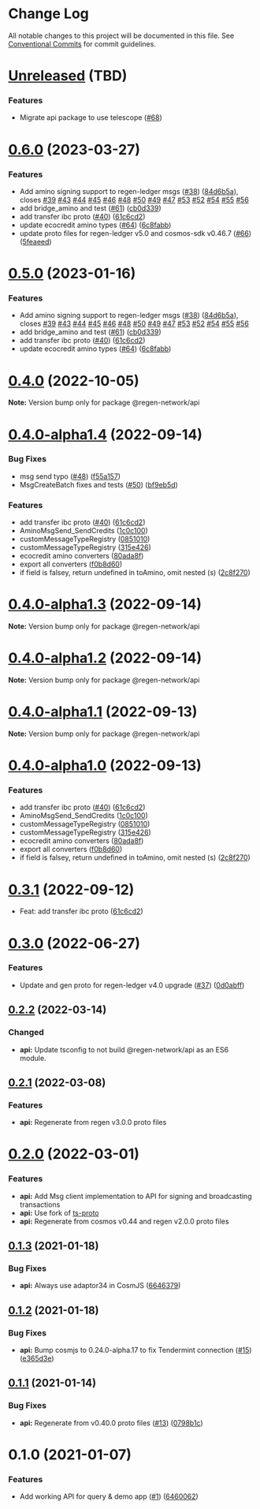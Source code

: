 # Change Log

All notable changes to this project will be documented in this file.
See [Conventional Commits](https://conventionalcommits.org) for commit guidelines.

# [Unreleased](https://github.com/RegenNetwork/regen-js/compare/v0.6.0...main) (TBD)

### Features

* Migrate api package to use telescope ([#68](https://github.com/RegenNetwork/regen-js/issues/68))

# [0.6.0](https://github.com/RegenNetwork/regen-js/compare/v0.3.0...v0.6.0) (2023-03-27)

### Features

* Add amino signing support to regen-ledger msgs ([#38](https://github.com/RegenNetwork/regen-js/issues/38)) ([84d6b5a](https://github.com/RegenNetwork/regen-js/commit/84d6b5a7b344f893d80ba54b99067677cfdb36ef)), closes [#39](https://github.com/RegenNetwork/regen-js/issues/39) [#43](https://github.com/RegenNetwork/regen-js/issues/43) [#44](https://github.com/RegenNetwork/regen-js/issues/44) [#45](https://github.com/RegenNetwork/regen-js/issues/45) [#46](https://github.com/RegenNetwork/regen-js/issues/46) [#48](https://github.com/RegenNetwork/regen-js/issues/48) [#50](https://github.com/RegenNetwork/regen-js/issues/50) [#49](https://github.com/RegenNetwork/regen-js/issues/49) [#47](https://github.com/RegenNetwork/regen-js/issues/47) [#53](https://github.com/RegenNetwork/regen-js/issues/53) [#52](https://github.com/RegenNetwork/regen-js/issues/52) [#54](https://github.com/RegenNetwork/regen-js/issues/54) [#55](https://github.com/RegenNetwork/regen-js/issues/55) [#56](https://github.com/RegenNetwork/regen-js/issues/56)
* add bridge_amino and test ([#61](https://github.com/RegenNetwork/regen-js/issues/61)) ([cb0d339](https://github.com/RegenNetwork/regen-js/commit/cb0d33904c12b61a06def9aa85a56c96a633743e))
* add transfer ibc proto ([#40](https://github.com/RegenNetwork/regen-js/issues/40)) ([61c6cd2](https://github.com/RegenNetwork/regen-js/commit/61c6cd2d4b3903da8bbb5d771dd815bdeb1c1000))
* update ecocredit amino types ([#64](https://github.com/RegenNetwork/regen-js/issues/64)) ([6c8fabb](https://github.com/RegenNetwork/regen-js/commit/6c8fabb8c24c977446f879b861c8e338d4b58b60))
* update proto files for regen-ledger v5.0 and cosmos-sdk v0.46.7 ([#66](https://github.com/RegenNetwork/regen-js/issues/66)) ([5feaeed](https://github.com/RegenNetwork/regen-js/commit/5feaeeda4f32eb3379f0b5c1b2dc7557c2e08b46))

# [0.5.0](https://github.com/RegenNetwork/regen-js/compare/v0.3.0...v0.5.0) (2023-01-16)

### Features

* Add amino signing support to regen-ledger msgs ([#38](https://github.com/RegenNetwork/regen-js/issues/38)) ([84d6b5a](https://github.com/RegenNetwork/regen-js/commit/84d6b5a7b344f893d80ba54b99067677cfdb36ef)), closes [#39](https://github.com/RegenNetwork/regen-js/issues/39) [#43](https://github.com/RegenNetwork/regen-js/issues/43) [#44](https://github.com/RegenNetwork/regen-js/issues/44) [#45](https://github.com/RegenNetwork/regen-js/issues/45) [#46](https://github.com/RegenNetwork/regen-js/issues/46) [#48](https://github.com/RegenNetwork/regen-js/issues/48) [#50](https://github.com/RegenNetwork/regen-js/issues/50) [#49](https://github.com/RegenNetwork/regen-js/issues/49) [#47](https://github.com/RegenNetwork/regen-js/issues/47) [#53](https://github.com/RegenNetwork/regen-js/issues/53) [#52](https://github.com/RegenNetwork/regen-js/issues/52) [#54](https://github.com/RegenNetwork/regen-js/issues/54) [#55](https://github.com/RegenNetwork/regen-js/issues/55) [#56](https://github.com/RegenNetwork/regen-js/issues/56)
* add bridge_amino and test ([#61](https://github.com/RegenNetwork/regen-js/issues/61)) ([cb0d339](https://github.com/RegenNetwork/regen-js/commit/cb0d33904c12b61a06def9aa85a56c96a633743e))
* add transfer ibc proto ([#40](https://github.com/RegenNetwork/regen-js/issues/40)) ([61c6cd2](https://github.com/RegenNetwork/regen-js/commit/61c6cd2d4b3903da8bbb5d771dd815bdeb1c1000))
* update ecocredit amino types ([#64](https://github.com/RegenNetwork/regen-js/issues/64)) ([6c8fabb](https://github.com/RegenNetwork/regen-js/commit/6c8fabb8c24c977446f879b861c8e338d4b58b60))

# [0.4.0](https://github.com/RegenNetwork/regen-js/compare/v0.4.0-alpha1.5...v0.4.0) (2022-10-05)

**Note:** Version bump only for package @regen-network/api

# [0.4.0-alpha1.4](https://github.com/RegenNetwork/regen-js/compare/v0.3.0...v0.4.0-alpha1.4) (2022-09-14)

### Bug Fixes

* msg send typo ([#48](https://github.com/RegenNetwork/regen-js/issues/48)) ([f55a157](https://github.com/RegenNetwork/regen-js/commit/f55a1576337934afb4042db7c81761e031923fe4))
* MsgCreateBatch fixes and tests ([#50](https://github.com/RegenNetwork/regen-js/issues/50)) ([bf9eb5d](https://github.com/RegenNetwork/regen-js/commit/bf9eb5dbbe68aaffb60349ff86769d872ecb04d0))

### Features

* add transfer ibc proto ([#40](https://github.com/RegenNetwork/regen-js/issues/40)) ([61c6cd2](https://github.com/RegenNetwork/regen-js/commit/61c6cd2d4b3903da8bbb5d771dd815bdeb1c1000))
* AminoMsgSend_SendCredits ([1c0c100](https://github.com/RegenNetwork/regen-js/commit/1c0c100f580b306dd129b8c020535bae4de1bbd7))
* customMessageTypeRegistry ([0851010](https://github.com/RegenNetwork/regen-js/commit/085101084fce458c0ed41d6d780b164f3cd529cd))
* customMessageTypeRegistry ([315e426](https://github.com/RegenNetwork/regen-js/commit/315e426cbb9d754b30686675d75291b30df04108))
* ecocredit amino converters ([80ada8f](https://github.com/RegenNetwork/regen-js/commit/80ada8f735699fe377979d6a78f66982f9291272))
* export all converters ([f0b8d60](https://github.com/RegenNetwork/regen-js/commit/f0b8d608e6c6d62ebea94be27bc52eedf51c25ec))
* if field is falsey, return undefined in toAmino, omit nested (s) ([2c8f270](https://github.com/RegenNetwork/regen-js/commit/2c8f270a54ea171a28ae5d85b66372898d16ea3a))

# [0.4.0-alpha1.3](https://github.com/RegenNetwork/regen-js/compare/v0.4.0-alpha1.2...v0.4.0-alpha1.3) (2022-09-14)

**Note:** Version bump only for package @regen-network/api

# [0.4.0-alpha1.2](https://github.com/RegenNetwork/regen-js/compare/v0.4.0-alpha1.1...v0.4.0-alpha1.2) (2022-09-14)

**Note:** Version bump only for package @regen-network/api

# [0.4.0-alpha1.1](https://github.com/RegenNetwork/regen-js/compare/v0.4.0-alpha1.0...v0.4.0-alpha1.1) (2022-09-13)

**Note:** Version bump only for package @regen-network/api

# [0.4.0-alpha1.0](https://github.com/RegenNetwork/regen-js/compare/v0.3.0...v0.4.0-alpha1.0) (2022-09-13)

### Features

* add transfer ibc proto ([#40](https://github.com/RegenNetwork/regen-js/issues/40)) ([61c6cd2](https://github.com/RegenNetwork/regen-js/commit/61c6cd2d4b3903da8bbb5d771dd815bdeb1c1000))
* AminoMsgSend_SendCredits ([1c0c100](https://github.com/RegenNetwork/regen-js/commit/1c0c100f580b306dd129b8c020535bae4de1bbd7))
* customMessageTypeRegistry ([0851010](https://github.com/RegenNetwork/regen-js/commit/085101084fce458c0ed41d6d780b164f3cd529cd))
* customMessageTypeRegistry ([315e426](https://github.com/RegenNetwork/regen-js/commit/315e426cbb9d754b30686675d75291b30df04108))
* ecocredit amino converters ([80ada8f](https://github.com/RegenNetwork/regen-js/commit/80ada8f735699fe377979d6a78f66982f9291272))
* export all converters ([f0b8d60](https://github.com/RegenNetwork/regen-js/commit/f0b8d608e6c6d62ebea94be27bc52eedf51c25ec))
* if field is falsey, return undefined in toAmino, omit nested (s) ([2c8f270](https://github.com/RegenNetwork/regen-js/commit/2c8f270a54ea171a28ae5d85b66372898d16ea3a))

# [0.3.1](https://github.com/RegenNetwork/regen-js/compare/v0.3.0...v0.3.1) (2022-09-12)

* Feat: add transfer ibc proto ([61c6cd2](https://github.com/RegenNetwork/regen-js/commit/61c6cd2d4b3903da8bbb5d771dd815bdeb1c1000))

# [0.3.0](https://github.com/RegenNetwork/regen-js/compare/v0.2.2...v0.3.0) (2022-06-27)

### Features

* Update and gen proto for regen-ledger v4.0 upgrade ([#37](https://github.com/RegenNetwork/regen-js/issues/37)) ([0d0abff](https://github.com/RegenNetwork/regen-js/commit/0d0abffae1f8943d2ece63ea7f3c1a8c5df97837))

## [0.2.2](https://github.com/RegenNetwork/regen-js/compare/v0.2.1...v0.2.2) (2022-03-14)

### Changed

* **api:** Update tsconfig to not build @regen-network/api as an ES6 module.

## [0.2.1](https://github.com/RegenNetwork/regen-js/compare/v0.2.0...v0.2.1) (2022-03-08)

### Features

* **api:** Regenerate from regen v3.0.0 proto files 

#  [0.2.0](https://github.com/RegenNetwork/regen-js/compare/v0.1.2...v0.2.0) (2022-03-01)

### Features

* **api:** Add Msg client implementation to API for signing and broadcasting transactions
* **api:** Use fork of [ts-proto](https://github.com/RegenNetwork/ts-proto)
* **api:** Regenerate from cosmos v0.44 and regen v2.0.0 proto files 

## [0.1.3](https://github.com/RegenNetwork/regen-js/compare/v0.1.2...v0.1.3) (2021-01-18)

### Bug Fixes

* **api:** Always use adaptor34 in CosmJS ([6646379](https://github.com/RegenNetwork/regen-js/commit/664637900719ad1fa44370405b487222d698fb24))

## [0.1.2](https://github.com/RegenNetwork/regen-js/compare/v0.1.1...v0.1.2) (2021-01-18)

### Bug Fixes

* **api:** Bump cosmjs to 0.24.0-alpha.17 to fix Tendermint connection ([#15](https://github.com/RegenNetwork/regen-js/issues/15)) ([e365d3e](https://github.com/RegenNetwork/regen-js/commit/e365d3ed6897836912f43b086d1c9d5036809091))

## [0.1.1](https://github.com/RegenNetwork/regen-js/compare/v0.1.0...v0.1.1) (2021-01-14)

### Bug Fixes

* **api:** Regenerate from v0.40.0 proto files ([#13](https://github.com/RegenNetwork/regen-js/issues/13)) ([0798b1c](https://github.com/RegenNetwork/regen-js/commit/0798b1cd672aa11d2410de8c8b634ba1877c4d35))

# 0.1.0 (2021-01-07)

### Features

* Add working API for query & demo app ([#1](https://github.com/RegenNetwork/regen-js/issues/1)) ([6460062](https://github.com/RegenNetwork/regen-js/commit/6460062239f69e128204da83416330edd37ac90f))
